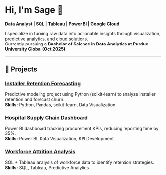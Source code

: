 # Hi, I'm Sage 👋  
**Data Analyst | SQL | Tableau | Power BI | Google Cloud**  

I specialize in turning raw data into actionable insights through visualization, predictive analytics, and cloud solutions.  
Currently pursuing a **Bachelor of Science in Data Analytics at Purdue University Global (Oct 2025)**.  

---

## 🚀 Projects  

### [Installer Retention Forecasting](https://github.com/sagecain/installer-retention-forecasting)  
Predictive modeling project using Python (scikit-learn) to analyze installer retention and forecast churn.  
**Skills:** Python, Pandas, scikit-learn, Data Visualization  

### [Hospital Supply Chain Dashboard](https://github.com/sagecain/hospital-dashboard)  
Power BI dashboard tracking procurement KPIs, reducing reporting time by 35%.  
**Skills:** Power BI, Data Visualization, KPI Development  

### [Workforce Attrition Analysis](https://github.com/sagecain/workforce-attrition)  
SQL + Tableau analysis of workforce data to identify retention strategies.  
**Skills:** SQL, Tableau, Predictive Analytics  
